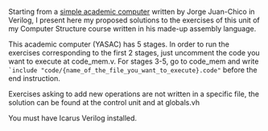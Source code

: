 Starting from a [simple academic computer](https://gitlab.com/jjchico-edc/yasac-public) written by Jorge Juan-Chico in Verilog, I present here my proposed solutions to the exercises of this unit of my Computer Structure course written in his made-up assembly language.

This academic computer (YASAC) has 5 stages.
In order to run the exercises corresponding to the first 2 stages, just uncomment the code you want to execute at code_mem.v.
For stages 3-5, go to code_mem and write `` `include "code/{name_of_the_file_you_want_to_execute}.code" `` before the end instruction.

Exercises asking to add new operations are not written in a specific file, the solution can be found at the control unit and at globals.vh


You must have Icarus Verilog installed.
